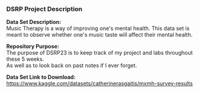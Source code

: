 ### **DSRP Project Description**
**Data Set Description:**  
Music Therapy is a way of improving one's mental health.
This data set is meant to observe whether one's music taste will affect their mental health.
  
    
**Repository Purpose:**  
The purpose of DSRP23 is to keep track of my project and labs throughout these 5 weeks.  
As well as to look back on past notes if I ever forget.

**Data Set Link to Download:**  
https://www.kaggle.com/datasets/catherinerasgaitis/mxmh-survey-results
